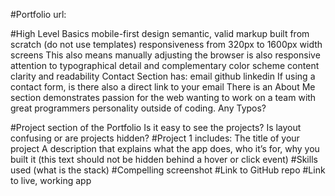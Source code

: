 #Portfolio url:

#High Level Basics
  mobile-first design 
  semantic, valid markup
  built from scratch (do not use templates)
  responsiveness from 320px to 1600px width screens
  This also means manually adjusting the browser is also responsive
  attention to typographical detail and complementary color scheme 
  content clarity and readability
  Contact Section has:
  email 
  github 
  linkedin 
  If using a contact form, is there also a direct link to your email
  There is an About Me section
  demonstrates passion for the web 
  wanting to work on a team with great programmers 
  personality outside of coding.
  Any Typos?

#Project section of the Portfolio
  Is it easy to see the projects? 
  Is layout confusing or are projects hidden?
#Project 1 includes:
  The title of your project
  A description that explains what the app does, who it’s for, why you built it (this text should not be hidden behind a hover or click event)
#Skills used (what is the stack)
#Compelling screenshot
#Link to GitHub repo
#Link to live, working app
